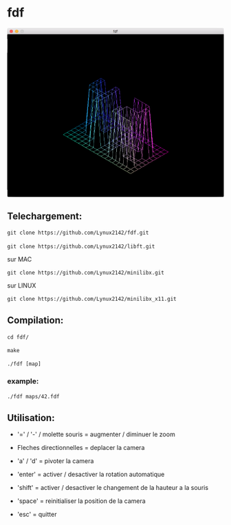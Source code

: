 # fdf

![screenshot](/screen/screen.png?raw=true)

## Telechargement:
```
git clone https://github.com/Lynux2142/fdf.git

git clone https://github.com/Lynux2142/libft.git
```
sur MAC
```
git clone https://github.com/Lynux2142/minilibx.git
```
sur LINUX
```
git clone https://github.com/Lynux2142/minilibx_x11.git
```
## Compilation:

```cd fdf/```

```make```

```./fdf [map]```

### example:

```./fdf maps/42.fdf```

## Utilisation:

* '=' / '-' / molette souris = augmenter / diminuer le zoom

* Fleches directionnelles = deplacer la camera

* 'a' / 'd' = pivoter la camera

* 'enter' = activer / desactiver la rotation automatique

* 'shift' = activer / desactiver le changement de la hauteur a la souris

* 'space' = reinitialiser la position de la camera

* 'esc' = quitter
